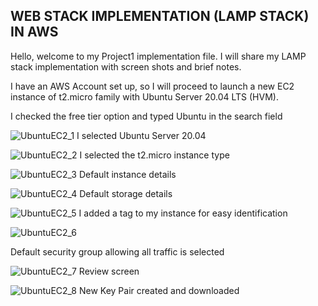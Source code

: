 
## WEB STACK IMPLEMENTATION (LAMP STACK) IN AWS
Hello, welcome to my Project1 implementation file. I will share my LAMP stack implementation with screen shots and brief notes.

I have an AWS Account set up, so I will proceed to launch a new EC2 instance of t2.micro family with Ubuntu Server 20.04 LTS (HVM).

I checked the free tier option and typed Ubuntu in the search field

![UbuntuEC2_1](https://user-images.githubusercontent.com/20802925/116267938-bf274980-a774-11eb-88d0-0ed986059684.PNG)
I selected Ubuntu Server 20.04

![UbuntuEC2_2](https://user-images.githubusercontent.com/20802925/116268159-f5fd5f80-a774-11eb-9859-d523ecbc081b.PNG)
I selected the t2.micro instance type

![UbuntuEC2_3](https://user-images.githubusercontent.com/20802925/116268755-83d94a80-a775-11eb-9e58-6b505b97fa35.PNG)
Default instance details

![UbuntuEC2_4](https://user-images.githubusercontent.com/20802925/116269069-cd299a00-a775-11eb-9447-d05c5efae873.PNG)
Default storage details

![UbuntuEC2_5](https://user-images.githubusercontent.com/20802925/116269449-22fe4200-a776-11eb-94b4-3bb399348955.PNG)
I added a tag to my instance for easy identification

![UbuntuEC2_6](https://user-images.githubusercontent.com/20802925/116269816-6e185500-a776-11eb-95e6-708900a2019c.PNG)

Default security group allowing all traffic is selected

![UbuntuEC2_7](https://user-images.githubusercontent.com/20802925/116272092-85584200-a778-11eb-8a9e-680e6b8dc493.PNG)
Review screen

![UbuntuEC2_8](https://user-images.githubusercontent.com/20802925/116272486-d9fbbd00-a778-11eb-933d-568db44a6705.PNG)
New Key Pair created and downloaded
